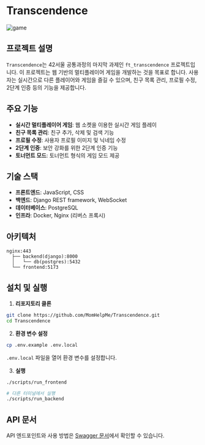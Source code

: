# Transcendence

![game](./img/game.gif)

## 프로젝트 설명

`Transcendence`는 42서울 공통과정의 마지막 과제인 `ft_transcendence` 프로젝트입니다. 이 프로젝트는 웹 기반의 멀티플레이어 게임을 개발하는 것을 목표로 합니다. 사용자는 실시간으로 다른 플레이어와 게임을 즐길 수 있으며, 친구 목록 관리, 프로필 수정, 2단계 인증 등의 기능을 제공합니다.

## 주요 기능

- **실시간 멀티플레이어 게임**: 웹 소켓을 이용한 실시간 게임 플레이
- **친구 목록 관리**: 친구 추가, 삭제 및 검색 기능
- **프로필 수정**: 사용자 프로필 이미지 및 닉네임 수정
- **2단계 인증**: 보안 강화를 위한 2단계 인증 기능
- **토너먼트 모드**: 토너먼트 형식의 게임 모드 제공

## 기술 스택

- **프론트엔드**: JavaScript, CSS
- **백엔드**: Django REST framework, WebSocket
- **데이터베이스**: PostgreSQL
- **인프라**: Docker, Nginx (리버스 프록시)

## 아키텍처

```plaintext
nginx:443
  ├── backend(django):8000
  │   └── db(postgres):5432
  └── frontend:5173
```

## 설치 및 실행

1. **리포지토리 클론**

```sh
git clone https://github.com/MomHelpMe/Transcendence.git
cd Transcendence
```

2. **환경 변수 설정**

```sh
cp .env.example .env.local
```

`.env.local` 파일을 열어 환경 변수를 설정합니다.

3. **실행**

```sh
./scripts/run_frontend

# 다른 터미널에서 실행
./scripts/run_backend
```

## API 문서

API 엔드포인트와 사용 방법은 [Swagger 문서](http://localhost:8000/swagger/)에서 확인할 수 있습니다.
